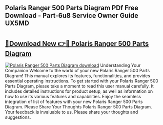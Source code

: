 ## Polaris Ranger 500 Parts Diagram PDf Free Download - Part-6u8 Service Owner Guide UX5MD

# <h2><a href="http://dfl7g7.blite.top/?on=Polaris+Ranger+500+Parts+Diagram">🔗Download New 👉🔴 Polaris Ranger 500 Parts Diagram</a></h2>

[![Polaris Ranger 500 Parts Diagram download](https://i.imgur.com/lujVjoI.png)](http://dfl7g7.blite.top/?on=Polaris+Ranger+500+Parts+Diagram)
Understanding Your Companion Welcome to the world of your new Polaris Ranger 500 Parts Diagram! This manual explores its features, functionalities, and provides essential operating instructions. To get started with your Polaris Ranger 500 Parts Diagram, please take a moment to read this user manual carefully. It includes detailed instructions for product setup, as well as information on how to use its various features and capabilities. Enjoy the seamless integration of list of features with your new Polaris Ranger 500 Parts Diagram. Please Share Your Thoughts Polaris Ranger 500 Parts Diagram. Your feedback is invaluable to us. Please share your thoughts and suggestions.
